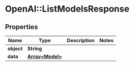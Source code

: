 # OpenAI::ListModelsResponse

## Properties
Name | Type | Description | Notes
------------ | ------------- | ------------- | -------------
**object** | **String** |  | 
**data** | [**Array&lt;Model&gt;**](Model.md) |  | 

